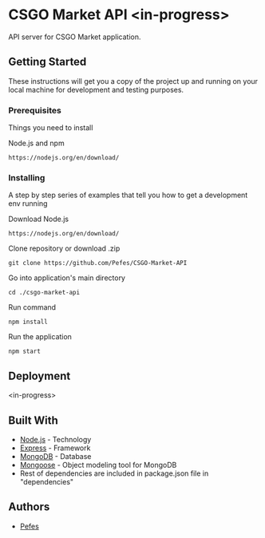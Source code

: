 # CSGO Market API \<in-progress>

API server for CSGO Market application.

## Getting Started

These instructions will get you a copy of the project up and running on your local machine for development and testing purposes.

### Prerequisites

Things you need to install

Node.js and npm

```
https://nodejs.org/en/download/
```

### Installing

A step by step series of examples that tell you how to get a development env running

Download Node.js

```
https://nodejs.org/en/download/
```

Clone repository or download .zip

```
git clone https://github.com/Pefes/CSGO-Market-API
```

Go into application's main directory

```
cd ./csgo-market-api
```

Run command

```
npm install
```

Run the application

```
npm start
```


## Deployment

\<in-progress>

## Built With

* [Node.js](https://nodejs.org/en/docs/) - Technology
* [Express](https://expressjs.com/en/api.html) - Framework
* [MongoDB](https://docs.mongodb.com/) - Database
* [Mongoose](https://mongoosejs.com/docs/) - Object modeling tool for MongoDB
* Rest of dependencies are included in package.json file in "dependencies"

## Authors

* [Pefes](https://github.com/Pefes) 